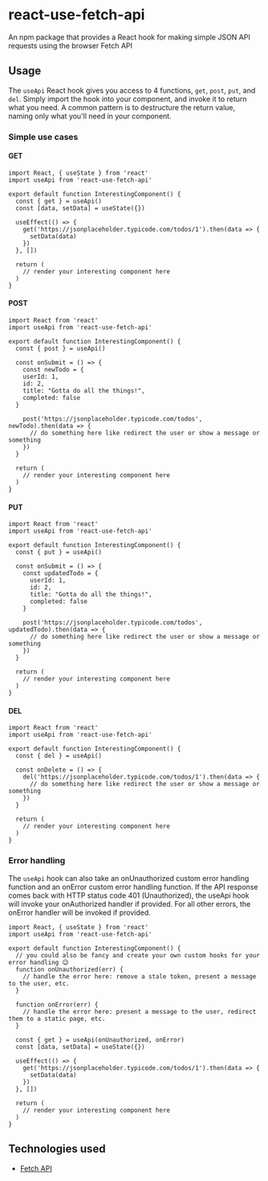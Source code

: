 # react-use-fetch-api
An npm package that provides a React hook for making simple JSON API requests using the browser Fetch API

## Usage
The `useApi` React hook gives you access to 4 functions, `get`, `post`, `put`, and `del`. Simply import the hook into your component, and invoke it to return what you need. A common pattern is to destructure the return value, naming only what you'll need in your component.

### Simple use cases
#### GET
```
import React, { useState } from 'react'
import useApi from 'react-use-fetch-api'

export default function InterestingComponent() {
  const { get } = useApi()
  const [data, setData] = useState({})

  useEffect(() => {
    get('https://jsonplaceholder.typicode.com/todos/1').then(data => {
      setData(data)
    })
  }, [])

  return (
    // render your interesting component here
  )
}
```

#### POST
```
import React from 'react'
import useApi from 'react-use-fetch-api'

export default function InterestingComponent() {
  const { post } = useApi()

  const onSubmit = () => {
    const newTodo = {
    userId: 1,
    id: 2,
    title: "Gotta do all the things!",
    completed: false
  }

    post('https://jsonplaceholder.typicode.com/todos', newTodo).then(data => {
      // do something here like redirect the user or show a message or something
    })
  }

  return (
    // render your interesting component here
  )
}
```

#### PUT
```
import React from 'react'
import useApi from 'react-use-fetch-api'

export default function InterestingComponent() {
  const { put } = useApi()
  
  const onSubmit = () => {
    const updatedTodo = {
      userId: 1,
      id: 2,
      title: "Gotta do all the things!",
      completed: false
    }
    
    post('https://jsonplaceholder.typicode.com/todos', updatedTodo).then(data => {
      // do something here like redirect the user or show a message or something
    })
  }

  return (
    // render your interesting component here
  )
}
```

#### DEL
```
import React from 'react'
import useApi from 'react-use-fetch-api'

export default function InterestingComponent() {
  const { del } = useApi()

  const onDelete = () => {
    del('https://jsonplaceholder.typicode.com/todos/1').then(data => {
      // do something here like redirect the user or show a message or something
    })
  }

  return (
    // render your interesting component here
  )
}
```

### Error handling
The `useApi` hook can also take an onUnauthorized custom error handling function and an onError custom error handling function. If the API response comes back with HTTP status code 401 (Unauthorized), the useApi hook will invoke your onAuthorized handler if provided. For all other errors, the onError handler will be invoked if provided.

```
import React, { useState } from 'react'
import useApi from 'react-use-fetch-api'

export default function InterestingComponent() {
  // you could also be fancy and create your own custom hooks for your error handling 😉
  function onUnauthorized(err) {
    // handle the error here: remove a stale token, present a message to the user, etc.
  }

  function onError(err) {
    // handle the error here: present a message to the user, redirect them to a static page, etc.
  }

  const { get } = useApi(onUnauthorized, onError)
  const [data, setData] = useState({})

  useEffect(() => {
    get('https://jsonplaceholder.typicode.com/todos/1').then(data => {
      setData(data)
    })
  }, [])

  return (
    // render your interesting component here
  )
}
```

## Technologies used
- [Fetch API](https://developer.mozilla.org/en-US/docs/Web/API/Fetch_API)
